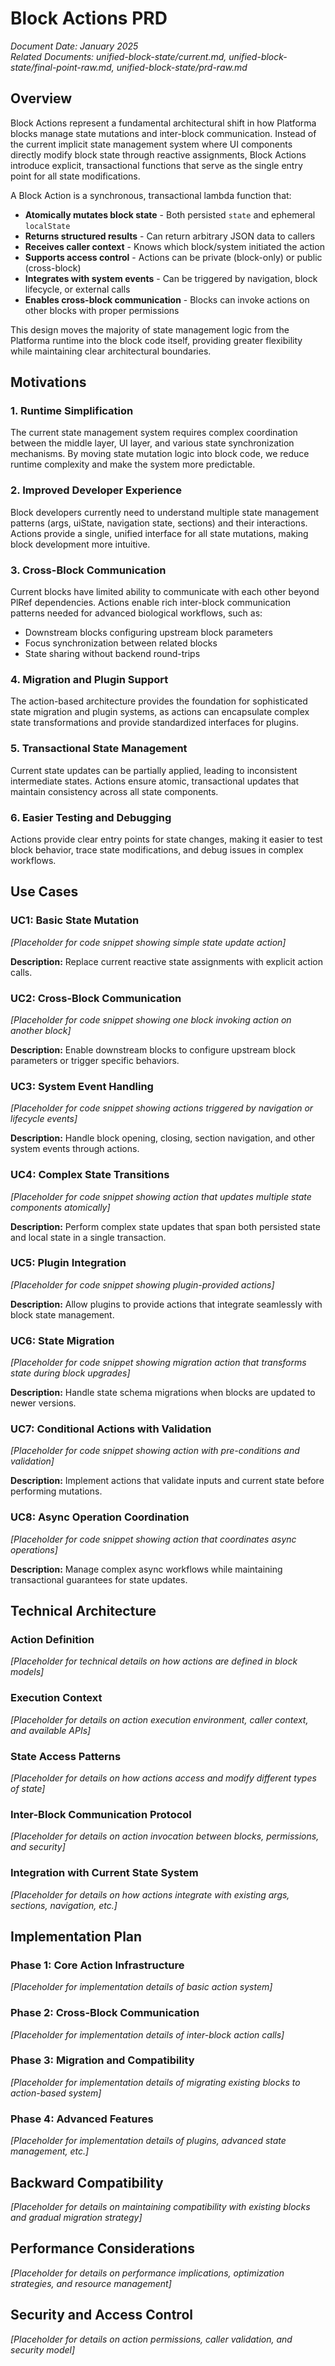 # Block Actions PRD

*Document Date: January 2025*  
*Related Documents: unified-block-state/current.md, unified-block-state/final-point-raw.md, unified-block-state/prd-raw.md*

## Overview

Block Actions represent a fundamental architectural shift in how Platforma blocks manage state mutations and inter-block communication. Instead of the current implicit state management system where UI components directly modify block state through reactive assignments, Block Actions introduce explicit, transactional functions that serve as the single entry point for all state modifications.

A Block Action is a synchronous, transactional lambda function that:

- **Atomically mutates block state** - Both persisted `state` and ephemeral `localState`
- **Returns structured results** - Can return arbitrary JSON data to callers
- **Receives caller context** - Knows which block/system initiated the action
- **Supports access control** - Actions can be private (block-only) or public (cross-block)
- **Integrates with system events** - Can be triggered by navigation, block lifecycle, or external calls
- **Enables cross-block communication** - Blocks can invoke actions on other blocks with proper permissions

This design moves the majority of state management logic from the Platforma runtime into the block code itself, providing greater flexibility while maintaining clear architectural boundaries.

## Motivations

### 1. **Runtime Simplification**
The current state management system requires complex coordination between the middle layer, UI layer, and various state synchronization mechanisms. By moving state mutation logic into block code, we reduce runtime complexity and make the system more predictable.

### 2. **Improved Developer Experience**
Block developers currently need to understand multiple state management patterns (args, uiState, navigation state, sections) and their interactions. Actions provide a single, unified interface for all state mutations, making block development more intuitive.

### 3. **Cross-Block Communication**
Current blocks have limited ability to communicate with each other beyond PlRef dependencies. Actions enable rich inter-block communication patterns needed for advanced biological workflows, such as:
- Downstream blocks configuring upstream block parameters
- Focus synchronization between related blocks
- State sharing without backend round-trips

### 4. **Migration and Plugin Support**
The action-based architecture provides the foundation for sophisticated state migration and plugin systems, as actions can encapsulate complex state transformations and provide standardized interfaces for plugins.

### 5. **Transactional State Management**
Current state updates can be partially applied, leading to inconsistent intermediate states. Actions ensure atomic, transactional updates that maintain consistency across all state components.

### 6. **Easier Testing and Debugging**
Actions provide clear entry points for state changes, making it easier to test block behavior, trace state modifications, and debug issues in complex workflows.

## Use Cases

### UC1: Basic State Mutation
*[Placeholder for code snippet showing simple state update action]*

**Description:** Replace current reactive state assignments with explicit action calls.

### UC2: Cross-Block Communication
*[Placeholder for code snippet showing one block invoking action on another block]*

**Description:** Enable downstream blocks to configure upstream block parameters or trigger specific behaviors.

### UC3: System Event Handling
*[Placeholder for code snippet showing actions triggered by navigation or lifecycle events]*

**Description:** Handle block opening, closing, section navigation, and other system events through actions.

### UC4: Complex State Transitions
*[Placeholder for code snippet showing action that updates multiple state components atomically]*

**Description:** Perform complex state updates that span both persisted state and local state in a single transaction.

### UC5: Plugin Integration
*[Placeholder for code snippet showing plugin-provided actions]*

**Description:** Allow plugins to provide actions that integrate seamlessly with block state management.

### UC6: State Migration
*[Placeholder for code snippet showing migration action that transforms state during block upgrades]*

**Description:** Handle state schema migrations when blocks are updated to newer versions.

### UC7: Conditional Actions with Validation
*[Placeholder for code snippet showing action with pre-conditions and validation]*

**Description:** Implement actions that validate inputs and current state before performing mutations.

### UC8: Async Operation Coordination
*[Placeholder for code snippet showing action that coordinates async operations]*

**Description:** Manage complex async workflows while maintaining transactional guarantees for state updates.

## Technical Architecture

### Action Definition
*[Placeholder for technical details on how actions are defined in block models]*

### Execution Context
*[Placeholder for details on action execution environment, caller context, and available APIs]*

### State Access Patterns
*[Placeholder for details on how actions access and modify different types of state]*

### Inter-Block Communication Protocol
*[Placeholder for details on action invocation between blocks, permissions, and security]*

### Integration with Current State System
*[Placeholder for details on how actions integrate with existing args, sections, navigation, etc.]*

## Implementation Plan

### Phase 1: Core Action Infrastructure
*[Placeholder for implementation details of basic action system]*

### Phase 2: Cross-Block Communication
*[Placeholder for implementation details of inter-block action calls]*

### Phase 3: Migration and Compatibility
*[Placeholder for implementation details of migrating existing blocks to action-based system]*

### Phase 4: Advanced Features
*[Placeholder for implementation details of plugins, advanced state management, etc.]*

## Backward Compatibility

*[Placeholder for details on maintaining compatibility with existing blocks and gradual migration strategy]*

## Performance Considerations

*[Placeholder for details on performance implications, optimization strategies, and resource management]*

## Security and Access Control

*[Placeholder for details on action permissions, caller validation, and security model]*
